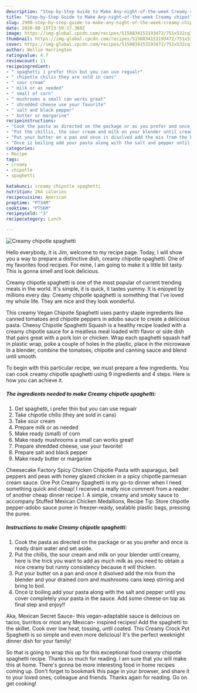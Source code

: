 ```yaml
---
description: "Step-by-Step Guide to Make Any-night-of-the-week Creamy chipotle spaghetti"
title: "Step-by-Step Guide to Make Any-night-of-the-week Creamy chipotle spaghetti"
slug: 2990-step-by-step-guide-to-make-any-night-of-the-week-creamy-chipotle-spaghetti
date: 2020-08-15T23:59:17.360Z
image: https://img-global.cpcdn.com/recipes/5158834153193472/751x532cq70/creamy-chipotle-spaghetti-recipe-main-photo.jpg
thumbnail: https://img-global.cpcdn.com/recipes/5158834153193472/751x532cq70/creamy-chipotle-spaghetti-recipe-main-photo.jpg
cover: https://img-global.cpcdn.com/recipes/5158834153193472/751x532cq70/creamy-chipotle-spaghetti-recipe-main-photo.jpg
author: Nellie Harrington
ratingvalue: 4.7
reviewcount: 11
recipeingredient:
- " spaghetti i prefer thin but you can use regualr"
- " chipotle chilis they are sold in cans"
- " sour cream"
- " milk or as needed"
- " small of corn"
- " mushrooms a small can works great"
- " shredded cheese use your favorite"
- " salt and black pepper"
- " butter or margarine"
recipeinstructions:
- "Cook the pasta as directed on the package or as you prefer and once is ready drain water and set aside."
- "Put the chillis, the sour cream and milk on your blender until creamy, here is the trick you want to add as much milk as you need to obtain a nice creamy but runny consistency because it will thicken."
- "Put your butter on a pan and once it disolved add the mix from the blender and your drained corn and mushrooms cans keep stirring  and bring to boil."
- "Once iz boiling add your pasta along with the salt and pepper until you cover completely your pasta in the sauce. Add some cheese on top as final step and enjoy!!"
categories:
- Recipe
tags:
- creamy
- chipotle
- spaghetti

katakunci: creamy chipotle spaghetti 
nutrition: 264 calories
recipecuisine: American
preptime: "PT34M"
cooktime: "PT56M"
recipeyield: "3"
recipecategory: Lunch

---
```



![Creamy chipotle spaghetti](https://img-global.cpcdn.com/recipes/5158834153193472/751x532cq70/creamy-chipotle-spaghetti-recipe-main-photo.jpg)

Hello everybody, it is Jim, welcome to my recipe page. Today, I will show you a way to prepare a distinctive dish, creamy chipotle spaghetti. One of my favorites food recipes. For mine, I am going to make it a little bit tasty. This is gonna smell and look delicious.

Creamy chipotle spaghetti is one of the most popular of current trending meals in the world. It's simple, it is quick, it tastes yummy. It is enjoyed by millions every day. Creamy chipotle spaghetti is something that I've loved my whole life. They are nice and they look wonderful.

This creamy Vegan Chipotle Spaghetti uses pantry staple ingredients like canned tomatoes and chipotle peppers in adobo sauce to create a delicious pasta. Cheesy Chipotle Spaghetti Squash is a healthy recipe loaded with a creamy chipotle sauce for a meatless meal loaded with flavor or side dish that pairs great with a pork loin or chicken. Wrap each spaghetti squash half in plastic wrap, poke a couple of holes in the plastic, place in the microwave In a blender, combine the tomatoes, chipotle and canning sauce and blend until smooth.


To begin with this particular recipe, we must prepare a few ingredients. You can cook creamy chipotle spaghetti using 9 ingredients and 4 steps. Here is how you can achieve it.

<!--inarticleads1-->

##### The ingredients needed to make Creamy chipotle spaghetti:

1. Get  spaghetti, i prefer thin but you can use regualr
1. Take  chipotle chilis (they are sold in cans)
1. Take  sour cream
1. Prepare  milk or as needed
1. Make ready  (small) of corn
1. Make ready  mushrooms a small can works great!
1. Prepare  shredded cheese, use your favorite!
1. Prepare  salt and black pepper
1. Make ready  butter or margarine


Cheesecake Factory Spicy Chicken Chipotle Pasta with asparagus, bell peppers and peas with honey glazed chicken in a spicy chipotle parmesan cream sauce. One Pot Creamy Spaghetti is my go-to dinner when I need something quick and cheap! I received a really nice comment from a reader of another cheap dinner recipe I. A simple, creamy and smoky sauce to accompany Stuffed Mexican Chicken Medallions, Recipe Tip: Store chipotle pepper-adobo sauce puree in freezer-ready, sealable plastic bags, pressing the puree. 

<!--inarticleads2-->

##### Instructions to make Creamy chipotle spaghetti:

1. Cook the pasta as directed on the package or as you prefer and once is ready drain water and set aside.
1. Put the chillis, the sour cream and milk on your blender until creamy, here is the trick you want to add as much milk as you need to obtain a nice creamy but runny consistency because it will thicken.
1. Put your butter on a pan and once it disolved add the mix from the blender and your drained corn and mushrooms cans keep stirring  and bring to boil.
1. Once iz boiling add your pasta along with the salt and pepper until you cover completely your pasta in the sauce. Add some cheese on top as final step and enjoy!!


Aka, Mexican Secret Sauce- this vegan-adaptable sauce is delicious on tacos, burritos or most any Mexican- inspired recipes! Add the spaghetti to the skillet. Cook over low heat, tossing, until coated. This Creamy Crock Pot Spaghetti is so simple and even more delicious! It&#39;s the perfect weeknight dinner dish for your family! 

So that is going to wrap this up for this exceptional food creamy chipotle spaghetti recipe. Thanks so much for reading. I am sure that you will make this at home. There's gonna be more interesting food in home recipes coming up. Don't forget to bookmark this page in your browser, and share it to your loved ones, colleague and friends. Thanks again for reading. Go on get cooking!
